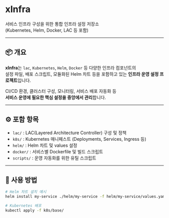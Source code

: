 

# xInfra

서비스 인프라 구성을 위한 통합 인프라 설정 저장소  
(Kubernetes, Helm, Docker, LAC 등 포함)

---

## 📦 개요

**xInfra**는 `lac`, `Kubernetes`, `Helm`, `Docker` 등 다양한 인프라 컴포넌트의  
설정 파일, 배포 스크립트, 모듈화된 Helm 차트 등을 포함하고 있는 **인프라 운영 설정 프로젝트**입니다.

CI/CD 환경, 클러스터 구성, 모니터링, 서비스 배포 자동화 등  
**서비스 운영에 필요한 핵심 설정을 중앙에서 관리**합니다.

---

## ⚙️ 포함 항목

- `lac/` : LAC(Layered Architecture Controller) 구성 및 정책
- `k8s/` : Kubernetes 매니페스트 (Deployments, Services, Ingress 등)
- `helm/` : Helm 차트 및 values 설정
- `docker/` : 서비스별 Dockerfile 및 빌드 스크립트
- `scripts/` : 운영 자동화를 위한 유틸 스크립트

---

## 🚀 사용 방법

```bash
# Helm 차트 설치 예시
helm install my-service ./helm/my-service -f helm/my-service/values.yaml

# Kubernetes 배포
kubectl apply -f k8s/base/